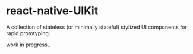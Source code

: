 # react-native-UIKit


A collection of stateless (or minimally stateful) stylized UI components for rapid prototyping.


work in progress..
